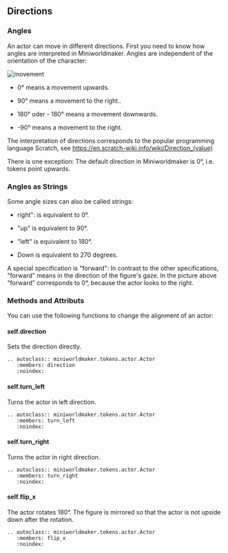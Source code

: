 Directions
-----------

### Angles

An actor can move in different directions. First you need to know how angles are interpreted in Miniworldmaker.
Angles are independent of the orientation of the character:

![movement](/_images/movement.jpg)

  * 0° means a movement upwards.
  
  * 90° means a movement to the right..
  
  * 180° oder - 180° means a movement downwards.
  
  * -90° means a movement to the right.

The interpretation of directions corresponds to the popular programming language Scratch, see https://en.scratch-wiki.info/wiki/Direction_(value)

There is one exception: The default direction in Miniworldmaker is 0°, i.e. tokens point upwards.
  
### Angles as Strings

Some angle sizes can also be called strings:

  * right": is equivalent to 0°.
  
  * "up" is equivalent to 90°.
  
  * "left" is equivalent to 180°.
  
  * Down is equivalent to 270 degrees.

A special specification is "forward": In contrast to the other specifications, "forward" means
 in the direction of the figure's gaze. In the picture above "forward" corresponds to 0°, because the actor looks to the right.


### Methods and Attributs

You can use the following functions to change the alignment of an actor:

#### self.direction

Sets the direction directly.

```eval_rst
.. autoclass:: miniworldmaker.tokens.actor.Actor
   :members: direction
   :noindex:
```

#### self.turn_left

Turns the actor in left direction.

```eval_rst
.. autoclass:: miniworldmaker.tokens.actor.Actor
   :members: turn_left
   :noindex:
```

#### self.turn_right

Turns the actor in right direction.

```eval_rst
.. autoclass:: miniworldmaker.tokens.actor.Actor
   :members: turn_right
   :noindex:
```

#### self.flip_x

The actor rotates 180°. The figure is mirrored so that the actor is not upside down after the rotation.

```eval_rst
.. autoclass:: miniworldmaker.tokens.actor.Actor
   :members: flip_x
   :noindex:
```